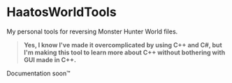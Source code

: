 # HaatosWorldTools
My personal tools for reversing Monster Hunter World files.

> **Yes, I know I've made it overcomplicated by using C++ and C#, but I'm making this tool to learn more about C++ without bothering with GUI made in C++.**

Documentation soon:tm: